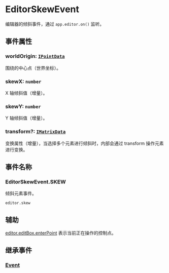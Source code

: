 # EditorSkewEvent

编辑器的倾斜事件，通过 `app.editor.on()` 监听。

## 事件属性

### worldOrigin: [`IPointData`](/api/interfaces/IPointData.md)

围绕的中心点（世界坐标）。

### skewX: `number`

X 轴倾斜值（增量）。

### skewY: `number`

Y 轴倾斜值（增量）。

### transform?: [`IMatrixData`](/api/interfaces/IMatrixData.md)

变换属性（增量），当选择多个元素进行倾斜时，内部会通过 transform 操作元素进行变换。

## 事件名称

### EditorSkewEvent.SKEW

倾斜元素事件。

`editor.skew`

## 辅助

[editor.editBox.enterPoint](../EditBox.md#enterpoint-editpoint) 表示当前正在操作的控制点。

## 继承事件

### [Event](/reference/event/basic/Event.md)

<!-- ## API

### [EditorSkewEvent](/api/classes/EditorSkewEvent.md) -->

